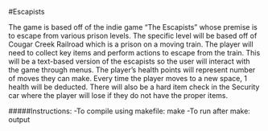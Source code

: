 #Escapists

The game is based off of the indie game “The Escapists” whose premise is to escape from various prison levels. The specific level will be based off of Cougar Creek Railroad which is a prison on a moving train. The player will need to collect key items and perform actions to escape from the train. This will be a text-based version of the escapists so the user will interact with the game through menus. The player’s health points will represent number of moves they can make. Every time the player moves to a new space, 1 health will be deducted. There will also be a hard item check in the Security car where the player will lose if they do not have the proper items.

#####Instructions:
  -To compile using makefile: make
  -To run after make: output